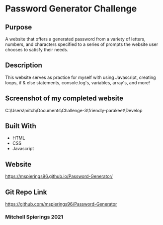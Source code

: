 # Password Generator Challenge

## Purpose
A website that offers a generated password from a variety of letters, numbers, and characters specified to a series of prompts the website user chooses to satisfy their needs. 

## Description
This website serves as practice for myself with using Javascript, creating loops, if & else statements, console.log's, variables, array's, and more! 

## Screenshot of my completed website
C:\Users\mitch\Documents\Challenge-3\friendly-parakeet\Develop


## Built With
* HTML
* CSS
* Javascript

## Website
https://mspierings96.github.io/Password-Generator/

## Git Repo Link
https://github.com/mspierings96/Password-Generator

### Mitchell Spierings 2021